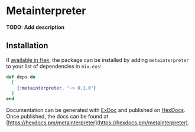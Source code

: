 # Metainterpreter

**TODO: Add description**

## Installation

If [available in Hex](https://hex.pm/docs/publish), the package can be installed
by adding `metainterpreter` to your list of dependencies in `mix.exs`:

```elixir
def deps do
  [
    {:metainterpreter, "~> 0.1.0"}
  ]
end
```

Documentation can be generated with [ExDoc](https://github.com/elixir-lang/ex_doc)
and published on [HexDocs](https://hexdocs.pm). Once published, the docs can
be found at [https://hexdocs.pm/metainterpreter](https://hexdocs.pm/metainterpreter).

